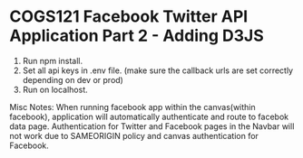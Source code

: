 COGS121 Facebook Twitter API Application 
Part 2 - Adding D3JS
===========

1.  Run npm install.
2.  Set all api keys in .env file. (make sure the callback urls are set correctly depending on dev or prod)
3.  Run on localhost.


Misc Notes:
When running facebook app within the canvas(within facebook), application will automatically authenticate and route to facebok data page.
Authentication for Twitter and Facebook pages in the Navbar will not work due to SAMEORIGIN policy and canvas authentication for Facebook.




